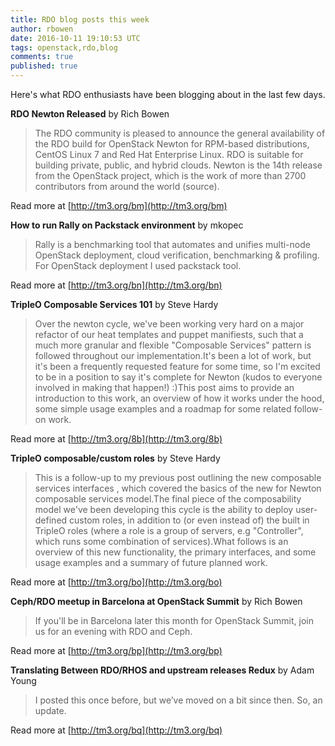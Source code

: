 ```yaml
---
title: RDO blog posts this week
author: rbowen
date: 2016-10-11 19:10:53 UTC
tags: openstack,rdo,blog
comments: true
published: true
---
```


Here's what RDO enthusiasts have been blogging about in the last few days.

**RDO Newton Released** by Rich Bowen

> The RDO community is pleased to announce the general availability of the RDO build for OpenStack Newton for RPM-based distributions, CentOS Linux 7 and Red Hat Enterprise Linux. RDO is suitable for building private, public, and hybrid clouds. Newton is the 14th release from the OpenStack project, which is the work of more than 2700 contributors from around the world (source).

Read more at [http://tm3.org/bm](http://tm3.org/bm)


**How to run Rally on Packstack environment** by mkopec

> Rally is a benchmarking tool that automates and unifies multi-node OpenStack deployment, cloud verification, benchmarking & profiling.  For OpenStack deployment I used packstack tool.

Read more at [http://tm3.org/bn](http://tm3.org/bn)


**TripleO Composable Services 101** by Steve Hardy

> Over the newton cycle, we've been working very hard on a major refactor of our heat templates and puppet manifiests, such that a much more granular and flexible "Composable Services" pattern is followed throughout our implementation.It's been a lot of work, but it's been a frequently requested feature for some time, so I'm excited to be in a position to say it's complete for Newton (kudos to everyone involved in making that happen!) :)This post aims to provide an introduction to this work, an overview of how it works under the hood, some simple usage examples and a roadmap for some related follow-on work.    

Read more at [http://tm3.org/8b](http://tm3.org/8b)


**TripleO composable/custom roles** by Steve Hardy

> This is a follow-up to my previous post outlining the new composable services interfaces , which covered the basics of the new for Newton composable services model.The final piece of the composability model we've been developing this cycle is the ability to deploy user-defined custom roles, in addition to (or even instead of) the built in TripleO roles (where a role is a group of servers, e.g "Controller", which runs some combination of services).What follows is an overview of this new functionality, the primary interfaces, and some usage examples and a summary of future planned work.

Read more at [http://tm3.org/bo](http://tm3.org/bo)


**Ceph/RDO meetup in Barcelona at OpenStack Summit** by Rich Bowen

> If you'll be in Barcelona later this month for OpenStack Summit, join us for an evening with RDO and Ceph.

Read more at [http://tm3.org/bp](http://tm3.org/bp)


**Translating Between RDO/RHOS and upstream releases Redux** by Adam Young

> I posted this once before, but we’ve moved on a bit since then.  So, an update.

Read more at [http://tm3.org/bq](http://tm3.org/bq)
